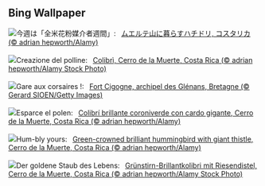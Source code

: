 ## Bing Wallpaper
![](https://www.bing.com/th?id=OHR.HummingThistle_JA-JP1170638705_UHD.jpg&w=1000)今週は「全米花粉媒介者週間」:&nbsp;&ensp;[ムエルテ山に暮らすハチドリ, コスタリカ (© adrian hepworth/Alamy)](https://www.bing.com/th?id=OHR.HummingThistle_JA-JP1170638705_UHD.jpg)
<br><br/>
![](https://www.bing.com/th?id=OHR.HummingThistle_IT-IT2672242113_UHD.jpg&w=1000)Creazione del polline:&nbsp;&ensp;[Colibrì, Cerro de la Muerte, Costa Rica (© adrian hepworth/Alamy Stock Photo)](https://www.bing.com/th?id=OHR.HummingThistle_IT-IT2672242113_UHD.jpg)
<br><br/>
![](https://www.bing.com/th?id=OHR.FortCigogne_FR-FR4151283347_UHD.jpg&w=1000)Gare aux corsaires !:&nbsp;&ensp;[Fort Cigogne, archipel des Glénans, Bretagne (© Gerard SIOEN/Getty Images)](https://www.bing.com/th?id=OHR.FortCigogne_FR-FR4151283347_UHD.jpg)
<br><br/>
![](https://www.bing.com/th?id=OHR.HummingThistle_ES-ES3882279359_UHD.jpg&w=1000)Esparce el polen:&nbsp;&ensp;[Colibrí brillante coroniverde con cardo gigante, Cerro de la Muerte, Costa Rica (© adrian hepworth/Alamy)](https://www.bing.com/th?id=OHR.HummingThistle_ES-ES3882279359_UHD.jpg)
<br><br/>
![](https://www.bing.com/th?id=OHR.HummingThistle_EN-GB9410129648_UHD.jpg&w=1000)Hum-bly yours:&nbsp;&ensp;[Green-crowned brilliant hummingbird with giant thistle, Cerro de la Muerte, Costa Rica (© adrian hepworth/Alamy)](https://www.bing.com/th?id=OHR.HummingThistle_EN-GB9410129648_UHD.jpg)
<br><br/>
![](https://www.bing.com/th?id=OHR.HummingThistle_DE-DE7552143842_UHD.jpg&w=1000)Der goldene Staub des Lebens:&nbsp;&ensp;[Grünstirn-Brillantkolibri mit Riesendistel, Cerro de la Muerte, Costa Rica (© adrian hepworth/Alamy Stock Photo)](https://www.bing.com/th?id=OHR.HummingThistle_DE-DE7552143842_UHD.jpg)
<br><br/>
